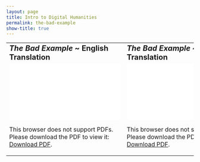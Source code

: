 ```yaml
---
layout: page
title: Intro to Digital Humanities
permalink: the-bad-example
show-title: true
---
```


<table border="0">
 <tr>
    <td><b style="font-size:20px"><i>The Bad Example</i> ~ English Translation</b></td>
    <td><b style="font-size:20px"><i>The Bad Example</i> ~ Spanish Translation</b></td>
 </tr>
 <tr>
    <td><object data="assets/pdfs/the-bad-example-english.pdf" type="application/pdf" width="500" height="500">
    <embed src="assets/pdfs/the-bad-example-english.pdf">
        <p>This browser does not support PDFs. Please download the PDF to view it: <a href="assets/pdfs/the-bad-example-english.pdf">Download PDF</a>.</p>
    </embed>
</object>
</td>
    <td><object data="assets/pdfs/the-bad-example-spanish.pdf" type="application/pdf" width="300px" height="300px">
    <embed src="assets/pdfs/the-bad-example-spanish.pdf">
        <p>This browser does not support PDFs. Please download the PDF to view it: <a href="assets/pdfs/the-bad-example-spanish.pdf">Download PDF</a>.</p>
    </embed>
</object></td>
 </tr>
</table>

